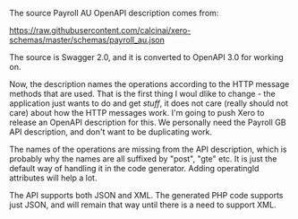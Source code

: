 The source Payroll AU OpenAPI description comes from:

https://raw.githubusercontent.com/calcinai/xero-schemas/master/schemas/payroll_au.json

The source is Swagger 2.0, and it is converted to OpenAPI 3.0 for working on.

Now, the description names the operations according to the HTTP message methods
that are used.
That is the first thing I woul dlike to change - the application just wants to
do and get *stuff*, it does not care (really should not care) about how the
HTTP messages work.
I'm going to push Xero to release an OpenAPI description for this.
We personally need the Payroll GB API description, and don't want to be
duplicating work.

The names of the operations are missing from the API description, which is probably
why the names are all suffixed by "post", "gte" etc. It is just the default way
of handling it in the code generator. Adding operatingId attributes will help a lot.

The API supports both JSON and XML. The generated PHP code supports just JSON,
and will remain that way until there is a need to support XML.


